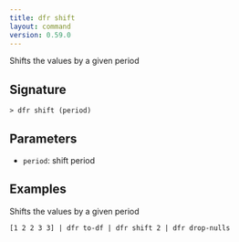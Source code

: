 ```yaml
---
title: dfr shift
layout: command
version: 0.59.0
---
```


Shifts the values by a given period

## Signature

```> dfr shift (period)```

## Parameters

 -  `period`: shift period

## Examples

Shifts the values by a given period
```shell
[1 2 2 3 3] | dfr to-df | dfr shift 2 | dfr drop-nulls
```

